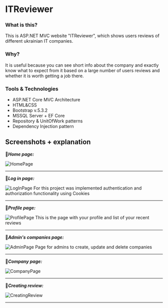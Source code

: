 # ITReviewer
### What is this?
This is ASP.NET MVC website "ITReviewer", which shows users reviews of different ukrainian IT companies.
### Why? 
It is useful because you can see short info about the company and exactly know what to expect from it based on a large number of users reviews and whether it is worth getting a job there.
### Tools & Technologies
* ASP.NET Core MVC Architecture
* HTML&CSS
* Bootstrap v.5.3.2
* MSSQL Server + EF Core
* Repository & UnitOfWork patterns
* Dependency Injection pattern
## Screenshots + explanation
📌***Home page:***

![HomePage](https://github.com/vladfull/ITReviewer/assets/123212215/b34b10da-171d-493b-93d8-7927d55dbda1)
___
📌***Log in page:***

![LogInPage](https://github.com/vladfull/ITReviewer/assets/123212215/d3615b25-2813-4c00-8ce6-4f8131298e40)
For this project was implemented authentication and authorization functionality using Cookies
___
📌***Profile page:***

![ProfilePage](https://github.com/vladfull/ITReviewer/assets/123212215/0c0fdbdf-3fcb-4065-8bf4-7eb84dc536c3)
This is the page with your profile and list of your recent reviews
___
📌***Admin's companies page:***

![AdminPage](https://github.com/vladfull/ITReviewer/assets/123212215/c5b413bb-8116-49f6-8f2f-69dcd1bdae8b)
Page for admins to create, update and delete companies
___
📌***Company page:***

![CompanyPage](https://github.com/vladfull/ITReviewer/assets/123212215/16e852ac-5f5d-4529-98bc-147062b21322)
___
📌***Creating review:***

![CreatingReview](https://github.com/vladfull/ITReviewer/assets/123212215/009f6558-bb43-42bb-a60e-d549fe968b28)
___


